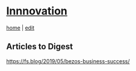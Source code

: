 # [Innnovation](https://alwinwoo.github.io/pages/innovation.html)
[home](https://alwinwoo.github.io/) | [edit](https://github.com/alwinwoo/alwinwoo.github.io/edit/master/pages/innovation.md)

## Articles to Digest

https://fs.blog/2019/05/bezos-business-success/
